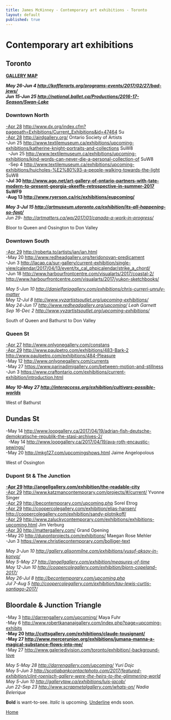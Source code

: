 ```yaml
---
title: James McKinney - Contemporary art exhibitions - Toronto
layout: default
published: true
---
```


# Contemporary art exhibitions

## Toronto

**[GALLERY MAP](https://www.google.com/maps/d/u/0/edit?mid=1sMiga7vQsqWdqEVQCqHsxjX2jeU)**

_**May 26-Jun 4 <http://kofflerarts.org/programs-events/2017/02/27/bad-jews/>**_  
_**Jun 15-Jun 25 <http://national.ballet.ca/Productions/2016-17-Season/Swan-Lake>**_  

### Downtown North

<u>-Apr 28</u> <http://www.dx.org/index.cfm?pagepath=Exhibitions/Current_Exhibitions&id=47464> Su  
<u>-Apr 28</u> <http://airdgallery.org/> Ontario Society of Artists  
-Jun 25 <http://www.textilemuseum.ca/exhibitions/upcoming-exhibitions/katherine-knight-portraits-and-collections> SuW8  
  -Jun 25 <http://www.textilemuseum.ca/exhibitions/upcoming-exhibitions/kind-words-can-never-die-a-personal-collection-of> SuW8  
  -Sep 4 <http://www.textilemuseum.ca/exhibitions/upcoming-exhibitions/huicholes-%E2%80%93-a-people-walking-towards-the-light> SuW8  
**-Jul 30 <http://www.ago.net/art-gallery-of-ontario-partners-with-tate-modern-to-present-georgia-okeeffe-retrospective-in-summer-2017> SuWF9**  
**-Aug 13 <http://www.ryerson.ca/ric/exhibitions/eupcoming/>**  

_**May 3-Jul 15 <http://artmuseum.utoronto.ca/exhibition/its-all-happening-so-fast/>**_  
_Jun 29- <http://artmatters.ca/wp/2017/01/canada-a-work-in-progress/>_  

Bloor to Queen and Ossington to Don Valley

### Downtown South

<u>-Apr 29</u> <http://roberta.to/artists/ian/ian.html>  
-May 20 <http://www.redheadgallery.org/teridonovan-predicament>  
-Jun 3 <http://lacap.ca/sur-gallery/current-exhibition/single-view/calendar/2017/04/13/event/tx_cal_phpicalendar/strike_a_chord/>  
-Jun 18 <http://www.harbourfrontcentre.com/visualarts/2017/coastal-2/> <http://www.harbourfrontcentre.com/visualarts/2017/yukon-sketchbooks/>  

_May 5-Jun 10 <http://danielfariagallery.com/exhibitions/chris-curreri-unruly-matter>_  
_May 12-Jul 8 <http://www.yyzartistsoutlet.org/upcoming-exhibitions/>_  
_May 24-Jun 17 <http://www.redheadgallery.org/upcoming/> Leah Garnett_  
_Sep 16-Dec 2 <http://www.yyzartistsoutlet.org/upcoming-exhibitions/>_  

South of Queen and Bathurst to Don Valley

### Queen St

<u>-Apr 27</u> <http://www.onlyonegallery.com/constans>  
<u>-Apr 29</u> <http://www.paulpetro.com/exhibitions/483-Bark-2> <http://www.paulpetro.com/exhibitions/484-Pleasure>  
-May 12 <http://www.onlyonegallery.com/currents>  
-May 27 <https://www.parinadimigallery.com/between-motion-and-stillness>  
-Jun 3 <https://www.craftontario.com/exhibitions/current-exhibition/introduction.html>  

_**May 10-May 27 <http://interaccess.org/exhibition/cultivars-possible-worlds>**_  

West of Bathurst

## Dundas St

-May 14 <http://www.loopgallery.ca/2017/04/19/adrian-fish-deutsche-demokratische-republik-the-stasi-archives-2/>  
  -May 14 <http://www.loopgallery.ca/2017/04/19/ava-roth-encaustic-sewings/>  
-May 20 <http://mkg127.com/upcomingshows.html> Jaime Angelopolous

West of Ossington

### Dupont St & The Junction

**<u>-Apr 29</u> <http://angellgallery.com/exhibition/the-readable-city>**  
<u>-Apr 29</u> <http://www.katzmancontemporary.com/projects/#/current/> Yvonne Singer  
<u>-Apr 29</u> <http://becontemporary.com/upcoming.php> Sorel Etrog  
<u>-Apr 29</u> <http://coopercolegallery.com/exhibition/elias-hansen/> <http://coopercolegallery.com/exhibition/sandy-plotnikoff/>  
<u>-Apr 29</u> <http://www.zaluckycontemporary.com/exhibitions/exhibitions-upcoming.html> Jim Verburg  
<u>-Apr 30</u> <http://mattergallery.com/> Grand Opening  
-May 20 <http://dupontprojects.com/exhibitions/> Maegan Rose Mehler  
-Jun 3 <https://www.christiecontemporary.com/bolliger-text>  

_May 3-Jun 10 <http://gallery.alisonmilne.com/exhibitions/yusuf-aksoy-in-konya/>_  
_May 5-May 27 <http://angellgallery.com/exhibition/measures-of-time>_  
_May 12-Jun 10 <http://coopercolegallery.com/exhibition/bjorn-copeland-2017/>_  
_May 26-Jul 8 <http://becontemporary.com/upcoming.php>_  
_Jul 7-Aug 5 <http://coopercolegallery.com/exhibition/tau-lewis-curtis-santiago-2017/>_  

## Bloordale & Junction Triangle

-May 3 <http://darrengallery.com/upcoming/> Maya Fuhr  
-May 6 <http://www.robertkananajgallery.com/index.php?page=upcoming-exhibits>  
**-May 20 <http://cuttsgallery.com/exhibitions/claude-tousignant/>**  
**-May 27 <http://www.mercerunion.org/exhibitions/jumana-manna-a-magical-substance-flows-into-me/>**  
-May 27 <http://www.galeriedivision.com/toronto/exhibition/-background-love>  

_May 5-May 28 <http://darrengallery.com/upcoming/> Yuri Dojc_  
_May 5-Jun 3 <http://scotiabankcontactphoto.com/2017/featured-exhibition/clint-roenisch-gallery-were-the-heirs-to-the-glimmering-world>_  
_May 5-Jun 10 <http://gallerytpw.ca/exhibitions/luis-jacob/>_  
_Jun 22-Sep 23 <http://www.scrapmetalgallery.com/whats-on/> Nadia Belerique_  

<p><span class="glyphicon glyphicon-info-sign" aria-hidden="true"></span> <strong>Bold</strong> is want-to-see. <em>Italic</em> is upcoming. <u>Underline</u> ends soon.</p>

<p><span class="glyphicon glyphicon-home"></span> <a href="/">Home</a></p>

